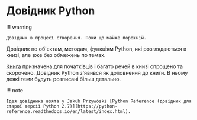 # Довідник Python


!!! warning

    Довідник в процесі створення. Поки що майже порожній.

Довідник по об'єктам, методам, функціям Python, які розглядаються в книзі, але
вже без обмежень по темах.

[Книга](/book/) призначена для початківців і багато речей в книзі спрощено та
скорочено. Довідник Python з'явився як доповнення до книги. В ньому деякі теми
будуть розписані більш детально.

!!! note

    Ідея довідника взята у Jakub Przywóski [Python Reference (довідник для
    старої версії Python 2.7)](https://python-reference.readthedocs.io/en/latest/index.html).
